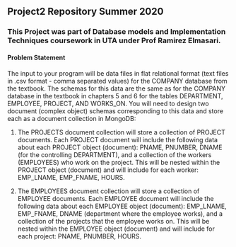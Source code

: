 ## Project2 Repository Summer 2020 

### This Project was part of Database models and Implementation Techniques coursework in UTA under Prof Ramirez Elmasari.

#### Problem Statement ####

The input to your program will be data files in flat relational format (text files in .csv format - comma separated values) 
for the COMPANY database from the textbook. The schemas for this data are the same as for the COMPANY database in the textbook
in chapters 5 and 6 for the tables DEPARTMENT, EMPLOYEE, PROJECT, AND WORKS_ON. You will need to design two document (complex object) 
schemas corresponding to this data and store each as a document collection in MongoDB:


1) The PROJECTS document collection will store a collection of PROJECT documents.
Each PROJECT document will include the following data about each PROJECT object (document):
PNAME, PNUMBER, DNAME (for the controlling DEPARTMENT), and a collection of the workers (EMPLOYEES) who work on the project.
This will be nested within the PROJECT object (document) and will include for each worker: EMP_LNAME, EMP_FNAME, HOURS.

2) The EMPLOYEES document collection will store a collection of EMPLOYEE documents.
Each EMPLOYEE document will include the following data about each EMPLOYEE object (document):
EMP_LNAME, EMP_FNAME, DNAME (department where the employee works), and a collection of the projects that the employee works on.
This will be nested within the EMPLOYEE object (document) and will include for each project: PNAME, PNUMBER, HOURS.
